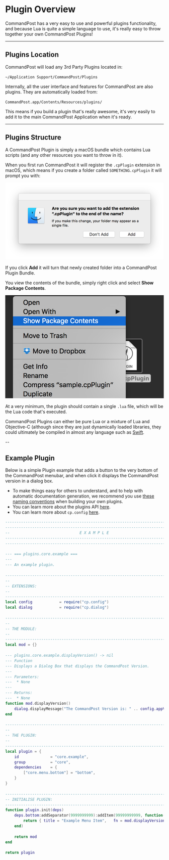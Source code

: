 # Plugin Overview

CommandPost has a very easy to use and powerful plugins functionality, and because Lua is quite a simple language to use, it's really easy to throw together your own CommandPost Plugins!

---

## Plugins Location

CommandPost will load any 3rd Party Plugins located in:

`~/Application Support/CommandPost/Plugins`

Internally, all the user interface and features for CommandPost are also plugins. They are automatically loaded from:

`CommandPost.app/Contents/Resources/plugins/`

This means if you build a plugin that's really awesome, it's very easily to add it to the main CommandPost Application when it's ready.

---

## Plugins Structure

A CommandPost Plugin is simply a macOS bundle which contains Lua scripts (and any other resources you want to throw in it).

When you first run CommandPost it will register the `.cpPlugin` extension in macOS, which means if you create a folder called `SOMETHING.cpPlugin` it will prompt you with:

![CommandPost Plugin](./images/cpplugin.png)

If you click **Add** it will turn that newly created folder into a CommandPost Plugin Bundle.

You view the contents of the bundle, simply right click and select **Show Package Contents**.

![Show Package Contents](./images/show-package-contents.png)

At a very minimum, the plugin should contain a single `.lua` file, which will be the Lua code that's executed.

CommandPost Plugins can either be pure Lua or a mixture of Lua and Objective-C (although since they are just dynamically loaded libraries, they could ultimately be compiled in almost any language such as [Swift](https://developer.apple.com/swift/).

--

## Example Plugin

Below is a simple Plugin example that adds a button to the very bottom of the CommandPost menubar, and when click it displays the CommandPost version in a dialog box.

* To make things easy for others to understand, and to help with automatic documentation generation, we recommend you use [these naming conventions](https://dev.commandpost.io/naming_conventions.html) when building your own plugins.
* You can learn more about the plugins API [here](https://dev.commandpost.io/api/cp/cp.plugins.html).
* You can learn more about `cp.config` [here](https://dev.commandpost.io/api/cp/cp.config.html).

```lua
--------------------------------------------------------------------------------
--------------------------------------------------------------------------------
--                               E X A M P L E                                --
--------------------------------------------------------------------------------
--------------------------------------------------------------------------------

--- === plugins.core.example ===
---
--- An example plugin.

--------------------------------------------------------------------------------
--
-- EXTENSIONS:
--
--------------------------------------------------------------------------------
local config			= require("cp.config")
local dialog			= require("cp.dialog")

--------------------------------------------------------------------------------
--
-- THE MODULE:
--
--------------------------------------------------------------------------------
local mod = {}

--- plugins.core.example.displayVersion() -> nil
--- Function
--- Displays a Dialog Box that displays the CommandPost Version.
---
--- Parameters:
---  * None
---
--- Returns:
---  * None
function mod.displayVersion()
	dialog.displayMessage("The CommandPost Version is: " .. config.appVersion)
end

--------------------------------------------------------------------------------
--
-- THE PLUGIN:
--
--------------------------------------------------------------------------------
local plugin = {
	id				= "core.example",
	group			= "core",
	dependencies	= {
		["core.menu.bottom"] = "bottom",
	}
}

--------------------------------------------------------------------------------
-- INITIALISE PLUGIN:
--------------------------------------------------------------------------------
function plugin.init(deps)
	deps.bottom:addSeparator(9999999999):addItem(99999999999, function()
		return { title = "Example Menu Item",	fn = mod.displayVersion }
	end)

	return mod
end

return plugin
```
